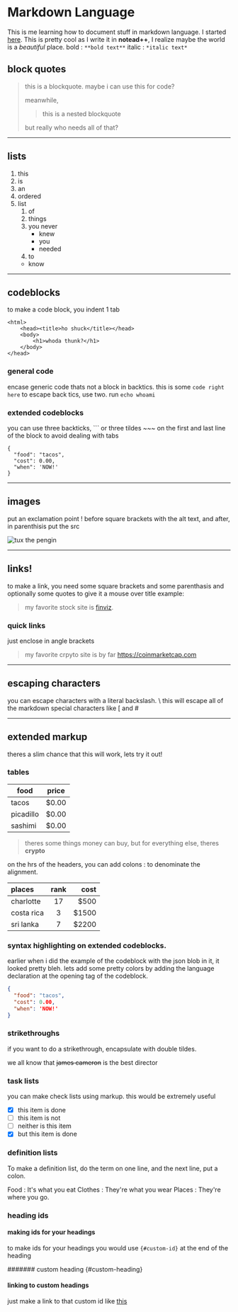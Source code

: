 # Markdown Language

This is me learning how to document stuff in markdown language. I started [here](https://www.markdownguide.org/getting-started/). This is pretty cool as I write it in **notead++**, I realize maybe the world is a *beautiful* place.
bold
: `**bold text**`
italic
: `*italic text*`
## block quotes

> this is a blockquote. maybe i can use this for code?
> 
> meanwhile,
>> this is a nested blockquote
>
> but really who needs all of that?

---

## lists

1. this
2. is
3. an
4. ordered
5. list
	1. of
	2. things
	3. you never
		- knew
		- you
		- needed
	4. to
	- know

---

## codeblocks
to make a code block, you indent 1 tab

	<html>
		<head><title>ho shuck</title></head>
		<body>
			<h1>whoda thunk?</h1>
		</body>
	</head>
	
### general code
encase generic code thats not a block in backtics.
this is some `code right here`
to escape back tics, use two. run ``echo whoami``

### extended codeblocks
you can use three backticks, \`\`\` or three tildes \~\~\~ on the first and last line of the block to avoid dealing with tabs

```
{
  "food": "tacos",
  "cost": 0.00,
  "when": 'NOW!'
}
```
---	

## images

put an exclamation point \! before square brackets with the alt text, and after, in parenthisis put the src

![tux the pengin](https://d33wubrfki0l68.cloudfront.net/e7ed9fe4bafe46e275c807d63591f85f9ab246ba/e2d28/assets/images/tux.png)

---

## links!
to make a link, you need some square brackets and some parenthasis and optionally some quotes to give it a mouse over title
example: 
> my favorite stock site is [finviz](https://www.finviz.com "a great place to viz some fin").

### quick links
just enclose in angle brackets
> my favorite crpyto site is by far <https://coinmarketcap.com>

---

## escaping characters
you can escape characters with a literal backslash. \\ this will escape all of the markdown special characters like \[ and \#

---

## extended markup
theres a slim chance that this will work, lets try it out!

### tables

| food | price |
| --- | --- |
| tacos | $0.00 |
| picadillo | $0.00 | 
| sashimi | $0.00 |

> theres some things money can buy, but for everything else, theres **crypto**

on the hrs of the headers, you can add colons \: to denominate the alignment. 

| places | rank | cost | 
| :--- | :---: | ---: |
| charlotte | 17 | $500 |
| costa rica | 3 | $1500 |
| sri lanka | 7 | $2200 |

### syntax highlighting on extended codeblocks.

earlier when i did the example of the codeblock with the json blob in it, it looked pretty bleh. lets add some pretty colors by adding the language declaration at the opening tag of the codeblock.

```json
{
  "food": "tacos",
  "cost": 0.00,
  "when": 'NOW!'
}
```

### strikethroughs
if you want to do a strikethrough, encapsulate with double tildes.

we all know that ~~james cameron~~ is the best director

### task lists
you can make check lists using markup. this would be extremely useful
- [x] this item is done
- [ ] this item is not
- [ ] neither is this item
- [x] but this item is done

### definition lists

To make a definition list, do the term on one line, and the next line, put a colon.

Food
: It's what you eat
Clothes
: They're what you wear
Places
: They're where you go.

### heading ids

#### making ids for your headings
to make ids for your headings you would use `{#custom-id}` at the end of the heading

####### custom heading {#custom-heading}

#### linking to custom headings
just make a link to that custom id like [this](#custom-heading "click here to find out more")